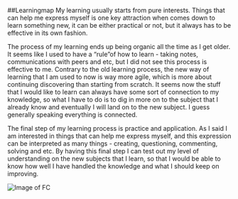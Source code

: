##Learningmap
My learning usually starts from pure interests. Things that can help me express myself is one key attraction when comes down to learn something new, it can be either practical or not, but it always has to be effective in its own fashion.

The process of my learning ends up being organic all the time as I get older. It seems like I used to have a “rule”of how to learn - taking notes, communications with peers and etc, but I did not see this process is effective to me. Contrary to the old learning process, the new way of learning that I am used to now is way more agile, which is more about continuing discovering than starting from scratch. It seems now the stuff that I would like to learn can always have some sort of connection to my knowledge, so what I have to do is to dig in more on to the subject that I already know and eventually I will land on to the new subject. I guess generally speaking everything is connected.

The final step of my learning process is practice and application. As I said I am interested in things that can help me express myself, and this expression can be interpreted as many things - creating, questioning, commenting, solving and etc. By having this final step I can test out my level of understanding on the new subjects that I learn, so that I would be able to know how well I have handled the knowledge and what I should keep on improving.

![Image of FC](http://itp.fengyizhu.com/learningmap.jpg)
